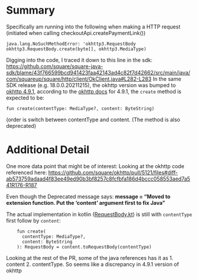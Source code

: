# Summary
Specifically am running into the following when making a HTTP request (initiated when calling checkoutApi.createPaymentLink())

```
java.lang.NoSuchMethodError: 'okhttp3.RequestBody okhttp3.RequestBody.create(byte[], okhttp3.MediaType)
```

Digging into the code, I traced it down to this line in the sdk:
https://github.com/square/square-java-sdk/blame/43f766599bcd941423faa42143ad4c82f7d42662/src/main/java/com/squareup/square/http/client/OkClient.java#L282-L283
In the same SDK release (e.g. 18.0.0.20211215), the okhttp version was bumped to [okhttp 4.9.1]([url](https://github.com/square/square-java-sdk/blame/43f766599bcd941423faa42143ad4c82f7d42662/pom.xml#L208)), according to the [okhttp docs]([url](https://github.com/square/okhttp/blob/parent-4.9.1/okhttp/src/main/kotlin/okhttp3/ResponseBody.kt#L304)) for 4.9.1, the `create` method is expected to be:
```
fun create(contentType: MediaType?, content: ByteString)
```

(order is switch between contentType and content. (The method is also deprecated)


# Additional Detail
One more data point that might be of interest:
Looking at the okhttp code referenced here: https://github.com/square/okhttp/pull/5121/files#diff-ab573759adaad4f83ee49ed90b3bf8257c8fcfbfa186d4bccc058553aed7a541R176-R187

Even though the Deprecated message says:
**message = “Moved to extension function. Put the ‘content’ argument first to fix Java”**

The actual implementation in kotlin ([RequestBody.kt]([url](https://github.com/square/okhttp/pull/5121/files#diff-ab573759adaad4f83ee49ed90b3bf8257c8fcfbfa186d4bccc058553aed7a541))) is still with `contentType` first follow by `content`:
```
    fun create(
      contentType: MediaType?,
      content: ByteString
    ): RequestBody = content.toRequestBody(contentType)
```

Looking at the rest of the PR, some of the java references has it as 1. content 2. contentType. So seems like a discrepancy in 4.9.1 version of okhttp
